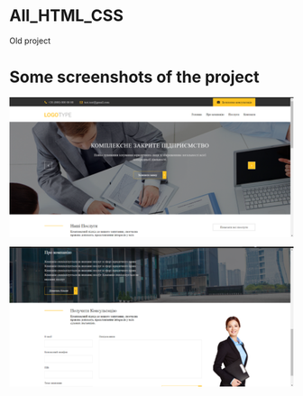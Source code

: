 # All_HTML_CSS
Old project

# Some screenshots of the project
![auth page](img/1.png)

![rating page](img/2.png)
